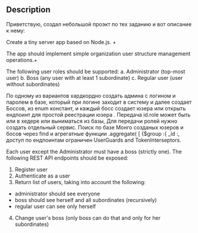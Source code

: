 

## Description

Приветствую, создал небольшой проэкт по тех заданию и вот описание к нему:



Create a tiny server app based on Node.js. +

The app should implement simple organization user structure management operations.+

The following user roles should be supported:
a. Administrator (top-most user)
b. Boss (any user with at least 1 subordinate)
c. Regular user (user without subordinates)

По одному из вариантов хардкордно создать админа с логином и паролем в базе, который при логине заходит в систему и далее создает Боссов, из enum констант, и каждый босс создает юзера или открыть ендпоинт для простой реестрации юзера .
Передача id.role может быть или в хедере или выниматься из базы,
Для передачи ролей нужно создать отдельный сервис.
Поиск по базе Монго созданых юзеров и босов через find и  агрегатные функции .aggregate( [ {$group :{ _id :, 
доступ по ендпоинтам ограничен UserGuards and TokenInterseptors.

Each user except the Administrator must have a boss (strictly one).
The following REST API endpoints should be exposed:
1. Register user
2. Authenticate as a user
3. Return list of users, taking into account the following:
- administrator should see everyone
- boss should see herself and all subordinates (recursively)
- regular user can see only herself
4. Change user's boss (only boss can do that and only for her subordinates)









